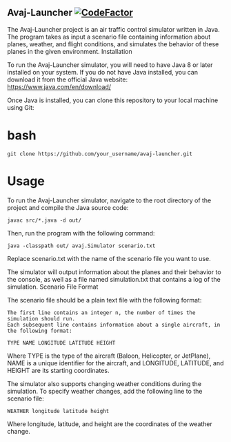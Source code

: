 ## Avaj-Launcher [![CodeFactor](https://www.codefactor.io/repository/github/liskoh/avaj-launcher/badge)](https://www.codefactor.io/repository/github/liskoh/avaj-launcher)

The Avaj-Launcher project is an air traffic control simulator written in Java. The program takes as input a scenario file containing information about planes, weather, and flight conditions, and simulates the behavior of these planes in the given environment.
Installation

To run the Avaj-Launcher simulator, you will need to have Java 8 or later installed on your system. If you do not have Java installed, you can download it from the official Java website: https://www.java.com/en/download/

Once Java is installed, you can clone this repository to your local machine using Git:

# bash

    git clone https://github.com/your_username/avaj-launcher.git

# Usage

To run the Avaj-Launcher simulator, navigate to the root directory of the project and compile the Java source code:

    javac src/*.java -d out/

Then, run the program with the following command:

    java -classpath out/ avaj.Simulator scenario.txt

Replace scenario.txt with the name of the scenario file you want to use.

The simulator will output information about the planes and their behavior to the console, as well as a file named simulation.txt that contains a log of the simulation.
Scenario File Format

The scenario file should be a plain text file with the following format:

    The first line contains an integer n, the number of times the simulation should run.
    Each subsequent line contains information about a single aircraft, in the following format:

    TYPE NAME LONGITUDE LATITUDE HEIGHT

Where TYPE is the type of the aircraft (Baloon, Helicopter, or JetPlane), NAME is a unique identifier for the aircraft, and LONGITUDE, LATITUDE, and HEIGHT are its starting coordinates.

The simulator also supports changing weather conditions during the simulation. To specify weather changes, add the following line to the scenario file:

    WEATHER longitude latitude height

Where longitude, latitude, and height are the coordinates of the weather change.